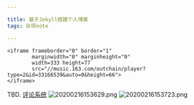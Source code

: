 ```yaml
---

title: 基于Jekyll搭建个人博客
tags: 杂项note

---
```

    <iframe frameborder="0" border="1" 
            marginwidth="0" marginheight="0" 
            width=333 height=77 
            src="//music.163.com/outchain/player?type=2&id=33166539&auto=0&height=66">
    </iframe>

TBD.
[评论系统](https://valine.js.org/)
![20200216153629.png](https://raw.githubusercontent.com/fengwei2002/picture/master/picture20200216153629.png)
![20200216153723.png](https://raw.githubusercontent.com/fengwei2002/picture/master/picture20200216153723.png)

